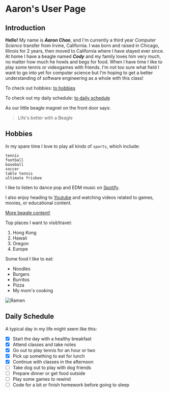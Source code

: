 # Aaron's User Page

## **Introduction**

**Hello!** My name is ***Aaron Chao***, and I'm currently a third year *Computer Science* transfer from Irvine, California. I was born and raised in Chicago, Illinois for 2 years, then moved to California where I have stayed ever since. At home I have a beagle named ***Cody*** and my family loves him very much, no matter how much he howls and begs for food. When I have time I like to play some tennis or videogames with friends. I'm not too sure what field I want to go into yet for computer science but I'm hoping to get a better understanding of software engineering as a whole with this class!

To check out hobbies:
[to hobbies](#hobbies)

To check out my daily schedule:
[to daily schedule](#daily-schedule)

As our little beagle magnet on the front door says:
> Life's better with a Beagle

## **Hobbies**

In my spare time I love to play all kinds of `sports`, which include:
```
tennis
football
baseball
soccer
table tennis
ultimate frisbee
```

I like to listen to dance pop and EDM music on [Spotify](spotify.com/us/).

I also enjoy heading to [Youtube](youtube.com) and watching videos related to games, movies, or educational content.

[More beagle content!](beagle.md)

Top places I want to visit/travel:
1. Hong Kong
2. Hawaii
3. Oregon
4. Europe

Some food I like to eat:
- Noodles
- Burgers   
- Burritos
- Pizza
- My mom's cooking

![Ramen](https://content.hy-vee.com/remote.axd/3f4c2184e060ce99111b-f8c0985c8cb63a71df5cb7fd729edcab.ssl.cf2.rackcdn.com/media/15684/ramenbowls.jpg?v=1&mode=crop&width=800&height=640&upscale=false)

## **Daily Schedule**

A typical day in my life might seem like this:
- [X] Start the day with a healthy breakfast
- [X] Attend classes and take notes
- [X] Go out to play tennis for an hour or two
- [X] Pick up something to eat for lunch
- [X] Continue with classes in the afternoon
- [ ] Take dog out to play with dog friends
- [ ] Prepare dinner or get food outside
- [ ] Play some games to rewind
- [ ] Code for a bit or finish homework before going to sleep
